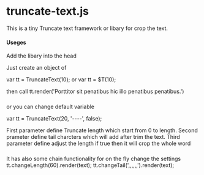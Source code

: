 # truncate-text.js
This is a tiny Truncate text framework or libary for crop the text.

#### Useges

Add the libary into the head 

Just create an object of 

var tt = TruncateText(10);
or 
var tt = $T(10);

then call tt.render('Porttitor sit penatibus hic illo penatibus penatibus.')

###
or you can change default variable 

var tt = TruncateText(20, '----', false);

First parameter define Truncate  length which start from 0 to length.
Second prameter define tail charcters which will add after trim the text.
Third parameter define adjust the length if true then it will crop the whole word

###

It has also some chain functionality for on the fly change the settings
tt.changeLength(60).render(text);
tt.changeTail(',,,,,,').render(text);
 
